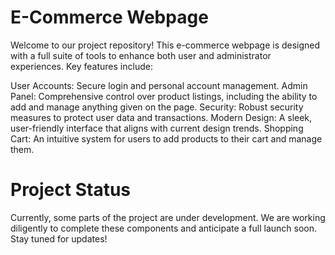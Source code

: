 <h1>E-Commerce Webpage</h1>
Welcome to our project repository! This e-commerce webpage is designed with a full suite of tools to enhance both user and administrator experiences. Key features include:

User Accounts: Secure login and personal account management.
Admin Panel: Comprehensive control over product listings, including the ability to add and manage anything given on the page.
Security: Robust security measures to protect user data and transactions.
Modern Design: A sleek, user-friendly interface that aligns with current design trends.
Shopping Cart: An intuitive system for users to add products to their cart and manage them.

<h1>Project Status</h1>
Currently, some parts of the project are under development. We are working diligently to complete these components and anticipate a full launch soon. Stay tuned for updates!

